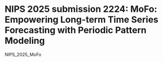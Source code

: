 # NIPS 2025 submission 2224: MoFo: Empowering Long-term Time Series Forecasting with Periodic Pattern Modeling
NIPS_2025_MoFo
